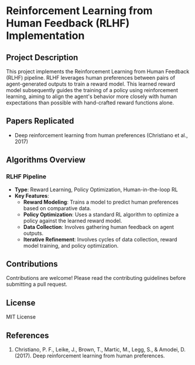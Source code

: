 # Reinforcement Learning from Human Feedback (RLHF) Implementation

## Project Description
This project implements the Reinforcement Learning from Human Feedback (RLHF) pipeline. RLHF leverages human preferences between pairs of agent-generated outputs to train a reward model. This learned reward model subsequently guides the training of a policy using reinforcement learning, aiming to align the agent's behavior more closely with human expectations than possible with hand-crafted reward functions alone.

## Papers Replicated
- Deep reinforcement learning from human preferences (Christiano et al., 2017)

## Algorithms Overview

### RLHF Pipeline
- **Type**: Reward Learning, Policy Optimization, Human-in-the-loop RL
- **Key Features**:
  - **Reward Modeling**: Trains a model to predict human preferences based on comparative data.
  - **Policy Optimization**: Uses a standard RL algorithm to optimize a policy against the learned reward model.
  - **Data Collection**: Involves gathering human feedback on agent outputs.
  - **Iterative Refinement**: Involves cycles of data collection, reward model training, and policy optimization.

## Contributions
Contributions are welcome! Please read the contributing guidelines before submitting a pull request.

## License
MIT License

## References
1. Christiano, P. F., Leike, J., Brown, T., Martic, M., Legg, S., & Amodei, D. (2017). Deep reinforcement learning from human preferences.
